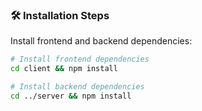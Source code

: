 ### 🛠️ Installation Steps

Install frontend and backend dependencies:

```bash
# Install frontend dependencies
cd client && npm install

# Install backend dependencies
cd ../server && npm install
